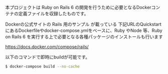 本プロジェクトは Ruby on Rails 6 の開発を行うために必要となるDockerコンテナの定義ファイルを収録したものです。

Dockerの公式サイトの Rails 用のサンプル が載っている 下記URLのQuickstartにあるDockerfileやdocker-compose.ymlをベースに、Ruby やNode 等、Ruby on Rails 6 を実行する上で必要となる各種パッケージのインストールも行います

https://docs.docker.com/compose/rails/

以下のコマンドで即時にbuildが可能です。

```bash
$ docker-compose build --no-cache
```
